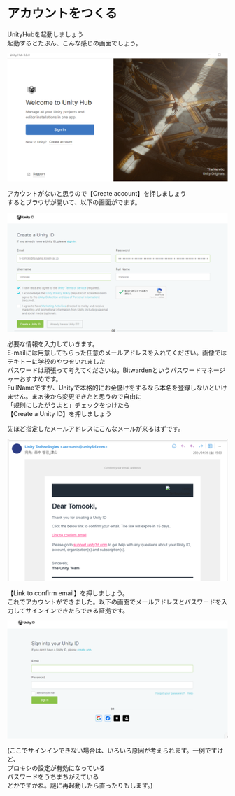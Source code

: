 # アカウントをつくる
UnityHubを起動しましょう  
起動するとたぶん、こんな感じの画面でしょう。  

![](../img/1-4.png)  
  
アカウントがないと思うので【Create account】を押しましょう  
するとブラウザが開いて、以下の画面がでます。  

  
  ![](../img/1-5.png)  
    
必要な情報を入力していきます。  
E-mailには用意してもらった任意のメールアドレスを入れてください。画像ではテキトーに学校のやつをいれました  
パスワードは頑張って考えてくださいね。Bitwardenというパスワードマネージャーおすすめです。  
FullNameですが、Unityで本格的にお金儲けをするなら本名を登録しないといけません。まぁ後から変更できたと思うので自由に  
「規則にしたがうよと」チェックをつけたら  
【Create a Unity ID】を押しましょう  
  
先ほど指定したメールアドレスにこんなメールが来るはずです。  
  
  ![](../img/1-6.png)  
  
【Link to confirm email】を押しましょう。  
これでアカウントができました。以下の画面でメールアドレスとパスワードを入力してサインインできたらできる証拠です。  
  
![](../img/1-7.png)  
  
(ここでサインインできない場合は、いろいろ原因が考えられます。一例ですけど、  
プロキシの設定が有効になっている  
パスワードをうちまちがえている  
とかですかね。謎に再起動したら直ったりもします。)